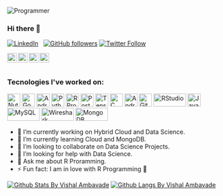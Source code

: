 ![Programmer](https://media.giphy.com/media/p4NLw3I4U0idi/giphy.gif)

### Hi there 👋
[![LinkedIn](https://img.shields.io/badge/Linkedin-Vishal%20Ambavade-blue)](https://www.linkedin.com/in/vishal-ambavade-10941812b/)
&nbsp;
[![GitHub followers](https://img.shields.io/github/followers/VishalAmbavade.svg?style=social&label=Follow&maxAge=2592000)](https://github.com/ghimireadarsh?tab=followers)
[![Twitter Follow](https://img.shields.io/twitter/follow/vishal_ambavade.svg?style=social)](https://twitter.com/vishal_ambavade)  

<a href="https://twitter.com/vishal_ambavade">
  <img align="left" alt="Vishal Ambavade | Twitter" width="22px" src="https://cdn.jsdelivr.net/npm/simple-icons@v3/icons/twitter.svg" />
</a>
<a href="https://www.linkedin.com/in/vishal-ambavade-10941812b">
  <img align="left" alt="Vishal's LinkdeIN" width="22px" src="https://cdn.jsdelivr.net/npm/simple-icons@v3/icons/linkedin.svg" />
</a>
<a href="https://www.instagram.com/_vishal_ambavade/">
  <img align="left" alt="Vishal's Instagram" width="22px" src="https://cdn.jsdelivr.net/npm/simple-icons@v3/icons/instagram.svg" />
</a>
<a href="https://stackoverflow.com/users/9611950/vishal-a">
  <img align="left" alt="Vishal's StackOverflow" width="22px" src="https://img.icons8.com/metro/26/000000/stackoverflow.png"/>
</a>
  </p>
<br>
<br>

<!--
**VishalAmbavade/VishalAmbavade** is a ✨ _special_ ✨ repository because its `README.md` (this file) appears on your GitHub profile.
Here are some ideas to get you started:-->

### Tecnologies I've worked on:

<img src="https://img.icons8.com/color/48/000000/nutanix.png"
     width=30px
     height=30px
     alt="Nutanix"/>
<img src="https://img.icons8.com/color/48/000000/google-cloud-platform.png"
     width=30px
     height=30px
     alt="Google Cloud"/>
<img src="https://img.icons8.com/fluent/48/000000/android-os.png"
     width=30px
     height=30px
     alt="Android"/>
<img src="https://img.icons8.com/color/48/000000/python.png"
     width=30px
     height=30px
     alt="Python"/>
<img src="https://www.r-project.org/logo/Rlogo.svg"
     width=30px
     height=30px
     alt="R Programming"/>
<img src="https://wiki.postgresql.org/images/a/a4/PostgreSQL_logo.3colors.svg"
     width=30px
     height=30px
     alt="PostgresSQL"/>
<img src="https://www.vectorlogo.zone/logos/tensorflow/tensorflow-icon.svg"
     width=30px
     height=30px
     alt="TensorFlow"/>
<img src="https://img.icons8.com/color/48/000000/c-programming.png"
     width=30px
     height=30px
     alt="C Programming"/>
<img src="https://upload.wikimedia.org/wikipedia/commons/3/34/Android_Studio_icon.svg"
     width=30px
     height=30px
     alt="Android Studio"/>
<img src="https://img.icons8.com/color/48/000000/git.png"
     width=30px
     height=30px
     alt="Git"/>
<img src="https://rstudio.com/wp-content/uploads/2018/10/RStudio-Logo-flat.svg"
     width=75px
     height=30px
     alt="RStudio"/>
<img src="https://img.icons8.com/color/48/000000/java-coffee-cup-logo.png"
     width=30px
     height=30px
     alt="Java"/>
<img src="https://www.mysql.com/common/logos/powered-by-mysql-167x86.png"
     width=75px
     height=30px
     alt="MySQL"/>
<img src="https://upload.wikimedia.org/wikipedia/commons/b/b9/Wireshark_Logo.svg"
     width=75px
     height=30px
     alt="Wireshark"/>
<img src="https://webassets.mongodb.com/_com_assets/cms/MongoDB_Logo_FullColorBlack_RGB-4td3yuxzjs.png"
     width=75px
     height=30px
     alt="MongoDB"/>
      
     

- 🔭 I’m currently working on Hybrid Cloud and Data Science.
- 🌱 I’m currently learning Cloud and MongoDB.
- 👯 I’m looking to collaborate on Data Science Projects.
- 🤔 I’m looking for help with Data Science.
- 💬 Ask me about R Proramming.
- ⚡ Fun fact: I am in love with R Programming :heartbeat:
<!---- 📫 How to reach me:   
- 😄 Pronouns: ...-->

[![Github Stats By Vishal Ambavade](https://github-readme-stats.vercel.app/api?username=VishalAmbavade&hide=prs&show_icons=true&title_color=fff&icon_color=79ff97&text_color=9f9f9f&bg_color=151515&count_private=true)]()
[![Github Langs By Vishal Ambavade](https://github-readme-stats.vercel.app/api/top-langs/?username=VishalAmbavade&layout=compact&show_icons=true&title_color=fff&icon_color=79ff97&text_color=9f9f9f&bg_color=151515)]()
